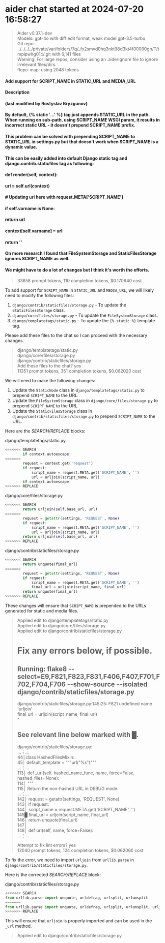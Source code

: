 
# aider chat started at 2024-07-20 16:58:27

> Aider v0.37.1-dev  
> Models: gpt-4o with diff edit format, weak model gpt-3.5-turbo  
> Git repo: ../../../../private/var/folders/7q/_fx2smvd0hq3nkt98d3kt4f00000gn/T/tmpipwhg01c/.git with 6,141 files  
> Warning: For large repos, consider using an .aiderignore file to ignore irrelevant files/dirs.  
> Repo-map: using 2048 tokens  

#### Add support for SCRIPT_NAME in STATIC_URL and MEDIA_URL  
#### Description  
#### 	   
#### 		(last modified by Rostyslav Bryzgunov)  
#### 	   
#### By default, {% static '...' %} tag just appends STATIC_URL in the path. When running on sub-path, using SCRIPT_NAME WSGI param, it results in incorrect static URL - it doesn't prepend SCRIPT_NAME prefix.  
#### This problem can be solved with prepending SCRIPT_NAME to STATIC_URL in settings.py but that doesn't work when SCRIPT_NAME is a dynamic value.  
#### This can be easily added into default Django static tag and django.contrib.staticfiles tag as following:  
#### def render(self, context):  
#### 	url = self.url(context)  
#### 	# Updating url here with request.META['SCRIPT_NAME']   
#### 	if self.varname is None:  
#### 		return url  
#### 	context[self.varname] = url  
#### 		return ''  
#### On more research I found that FileSystemStorage and StaticFilesStorage ignores SCRIPT_NAME as well.   
#### We might have to do a lot of changes but I think it's worth the efforts.  
> 33858 prompt tokens, 110 completion tokens, $0.170940 cost  

To add support for `SCRIPT_NAME` in `STATIC_URL` and `MEDIA_URL`, we will likely need to modify the following files:

1. `django/contrib/staticfiles/storage.py` - To update the `StaticFilesStorage` class.
2. `django/core/files/storage.py` - To update the `FileSystemStorage` class.
3. `django/templatetags/static.py` - To update the `{% static %}` template tag.

Please add these files to the chat so I can proceed with the necessary changes.

> django/templatetags/static.py  
> django/core/files/storage.py  
> django/contrib/staticfiles/storage.py  
> Add these files to the chat? yes  
> 11351 prompt tokens, 351 completion tokens, $0.062020 cost  

We will need to make the following changes:

1. Update the `StaticNode` class in `django/templatetags/static.py` to prepend `SCRIPT_NAME` to the URL.
2. Update the `FileSystemStorage` class in `django/core/files/storage.py` to prepend `SCRIPT_NAME` to the URL.
3. Update the `StaticFilesStorage` class in `django/contrib/staticfiles/storage.py` to prepend `SCRIPT_NAME` to the URL.

Here are the *SEARCH/REPLACE* blocks:

django/templatetags/static.py
```python
<<<<<<< SEARCH
        if context.autoescape:
=======
        request = context.get('request')
        if request:
            script_name = request.META.get('SCRIPT_NAME', '')
            url = urljoin(script_name, url)
        if context.autoescape:
>>>>>>> REPLACE
```

django/core/files/storage.py
```python
<<<<<<< SEARCH
        return urljoin(self.base_url, url)
=======
        request = getattr(settings, 'REQUEST', None)
        if request:
            script_name = request.META.get('SCRIPT_NAME', '')
            url = urljoin(script_name, url)
        return urljoin(self.base_url, url)
>>>>>>> REPLACE
```

django/contrib/staticfiles/storage.py
```python
<<<<<<< SEARCH
        return unquote(final_url)
=======
        request = getattr(settings, 'REQUEST', None)
        if request:
            script_name = request.META.get('SCRIPT_NAME', '')
            final_url = urljoin(script_name, final_url)
        return unquote(final_url)
>>>>>>> REPLACE
```

These changes will ensure that `SCRIPT_NAME` is prepended to the URLs generated for static and media files.

> Applied edit to django/templatetags/static.py  
> Applied edit to django/core/files/storage.py  
> Applied edit to django/contrib/staticfiles/storage.py  
>  
> # Fix any errors below, if possible.  
>  
> ## Running: flake8 --select=E9,F821,F823,F831,F406,F407,F701,F702,F704,F706 --show-source --isolated django/contrib/staticfiles/storage.py  
>  
> django/contrib/staticfiles/storage.py:145:25: F821 undefined name 'urljoin'  
> final_url = urljoin(script_name, final_url)  
> ^  
>  
> ## See relevant line below marked with █.  
>  
> django/contrib/staticfiles/storage.py:  
> ...⋮...  
> 44│class HashedFilesMixin:  
> 45│    default_template = """url("%s")"""  
> ...⋮...  
> 113│    def _url(self, hashed_name_func, name, force=False, hashed_files=None):  
> 114│        """  
> 115│        Return the non-hashed URL in DEBUG mode.  
> ...⋮...  
> 142│        request = getattr(settings, 'REQUEST', None)  
> 143│        if request:  
> 144│            script_name = request.META.get('SCRIPT_NAME', '')  
> 145█            final_url = urljoin(script_name, final_url)  
> 146│        return unquote(final_url)  
> 147│  
> 148│    def url(self, name, force=False):  
> ...⋮...  
>  
> Attempt to fix lint errors? yes  
> 12040 prompt tokens, 124 completion tokens, $0.062060 cost  

To fix the error, we need to import `urljoin` from `urllib.parse` in `django/contrib/staticfiles/storage.py`.

Here is the corrected *SEARCH/REPLACE* block:

django/contrib/staticfiles/storage.py
```python
<<<<<<< SEARCH
from urllib.parse import unquote, urldefrag, urlsplit, urlunsplit
=======
from urllib.parse import unquote, urldefrag, urlsplit, urlunsplit, urljoin
>>>>>>> REPLACE
```

This will ensure that `urljoin` is properly imported and can be used in the `_url` method.

> Applied edit to django/contrib/staticfiles/storage.py  

